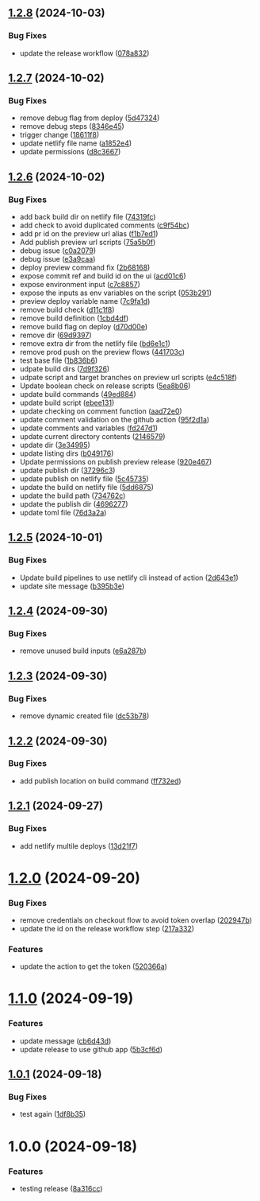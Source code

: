 ## [1.2.8](https://github.com/miguel-rosa/test-semantic-release/compare/v1.2.7...v1.2.8) (2024-10-03)


### Bug Fixes

* update the release workflow ([078a832](https://github.com/miguel-rosa/test-semantic-release/commit/078a83232873114865d49892f3300c57cee58f76))

## [1.2.7](https://github.com/miguel-rosa/test-semantic-release/compare/v1.2.6...v1.2.7) (2024-10-02)


### Bug Fixes

* remove debug flag from deploy ([5d47324](https://github.com/miguel-rosa/test-semantic-release/commit/5d473248879bcc80603787acd52aeb7539551608))
* remove debug steps ([8346e45](https://github.com/miguel-rosa/test-semantic-release/commit/8346e45f3f077b9fac309ee80e98c2173f3706a1))
* trigger change ([18611f8](https://github.com/miguel-rosa/test-semantic-release/commit/18611f87ef4d627ca0f5f239e1f49ea2551dd52a))
* update netlify file name ([a1852e4](https://github.com/miguel-rosa/test-semantic-release/commit/a1852e46db106ab446c9b532ae26f8f0358fa7cb))
* update permissions ([d8c3667](https://github.com/miguel-rosa/test-semantic-release/commit/d8c366751520f252e40fd12454c0217a5b1fae66))

## [1.2.6](https://github.com/miguel-rosa/test-semantic-release/compare/v1.2.5...v1.2.6) (2024-10-02)


### Bug Fixes

* add back build dir on netlify file ([74319fc](https://github.com/miguel-rosa/test-semantic-release/commit/74319fc5582398744be83d14a4a8a919f9653a3c))
* add check to avoid duplicated comments ([c9f54bc](https://github.com/miguel-rosa/test-semantic-release/commit/c9f54bc9b54e0e3c9c0d94096d1124ab65b2ddfb))
* add pr id on the preview url alias ([f1b7ed1](https://github.com/miguel-rosa/test-semantic-release/commit/f1b7ed17e910eee1e961c7360f4ae77277c7374b))
* Add publish preview url scripts ([75a5b0f](https://github.com/miguel-rosa/test-semantic-release/commit/75a5b0f50acd42b9cb8151ab179b4e73fe4fea1f))
* debug issue ([c0a2079](https://github.com/miguel-rosa/test-semantic-release/commit/c0a20798fafc69ac6e95679a8a6385149877422b))
* debug issue ([e3a9caa](https://github.com/miguel-rosa/test-semantic-release/commit/e3a9caacffea27fad5bad35a23396e5ad7643648))
* deploy preview command fix ([2b68168](https://github.com/miguel-rosa/test-semantic-release/commit/2b68168bf1ef51d6b07e8d04af96f740a2667df7))
* expose commit ref and build id on the ui ([acd01c6](https://github.com/miguel-rosa/test-semantic-release/commit/acd01c6ece7238b4751fb2a6102b2183395c72f7))
* expose environment input ([c7c8857](https://github.com/miguel-rosa/test-semantic-release/commit/c7c885704d1d8d0fe60c90a2c7cd387e8a002a2e))
* expose the inputs as env variables on the script ([053b291](https://github.com/miguel-rosa/test-semantic-release/commit/053b29123e50e97dceb927887e4008d70ff8e8e2))
* preview deploy variable name ([7c9fa1d](https://github.com/miguel-rosa/test-semantic-release/commit/7c9fa1d996850e6510e6b1ef8333ae726b2fb401))
* remove build check ([d11c1f8](https://github.com/miguel-rosa/test-semantic-release/commit/d11c1f84842e032c4012c1937ae841baa90063d4))
* remove build definition ([1cbd4df](https://github.com/miguel-rosa/test-semantic-release/commit/1cbd4df3233bad1197d3902ec5501f68aac1d544))
* remove build flag on deploy ([d70d00e](https://github.com/miguel-rosa/test-semantic-release/commit/d70d00eb321728400eedc5a2007df3eea9250c7c))
* remove dir ([69d9397](https://github.com/miguel-rosa/test-semantic-release/commit/69d9397331f527cc5e85afee6469ede4155e3047))
* remove extra dir from the netlify file ([bd6e1c1](https://github.com/miguel-rosa/test-semantic-release/commit/bd6e1c1e0f4e7c2fb3e4c7cd2919b8e13c9a2641))
* remove prod push on the preview flows ([441703c](https://github.com/miguel-rosa/test-semantic-release/commit/441703ca408462de0d7023bac598145e2c464ef1))
* test base file ([1b836b6](https://github.com/miguel-rosa/test-semantic-release/commit/1b836b6613e894e186dba54ecaf9f2953833ccd2))
* udpate build dirs ([7d9f326](https://github.com/miguel-rosa/test-semantic-release/commit/7d9f32679d1bb751f493c751b3f8b3161339e153))
* udpate script and target branches on preview url scripts ([e4c518f](https://github.com/miguel-rosa/test-semantic-release/commit/e4c518f425ca07e610f20dbfe6be4b24176f0042))
* Update boolean check on release scripts ([5ea8b06](https://github.com/miguel-rosa/test-semantic-release/commit/5ea8b06e83622f4ff732ae9b94d6f19995870308))
* update build commands ([49ed884](https://github.com/miguel-rosa/test-semantic-release/commit/49ed884e2f00b0243a72c06a0ba56b54da247ddf))
* update build script ([ebee131](https://github.com/miguel-rosa/test-semantic-release/commit/ebee1313e03509dacaa59173ebd1d9828332f34b))
* update checking on comment function ([aad72e0](https://github.com/miguel-rosa/test-semantic-release/commit/aad72e0fd3250c5fb867afe6a48576bd16eaa7dc))
* update comment validation on the github action ([95f2d1a](https://github.com/miguel-rosa/test-semantic-release/commit/95f2d1ad3c56f51a9c45dd3aeafd07a2326d3c6d))
* update comments and variables ([fd247d1](https://github.com/miguel-rosa/test-semantic-release/commit/fd247d15ae25f12dafba88b976816bcf036721ae))
* update current directory contents ([2146579](https://github.com/miguel-rosa/test-semantic-release/commit/21465792362596801198a1bb3d5cff8848b62a94))
* update dir ([3e34995](https://github.com/miguel-rosa/test-semantic-release/commit/3e3499507275a88c6f075704b0670abde235c4cf))
* update listing dirs ([b049176](https://github.com/miguel-rosa/test-semantic-release/commit/b04917646ae3dadbdfa289183dab22fe9c63cc50))
* Update permissions on publish preview release ([920e467](https://github.com/miguel-rosa/test-semantic-release/commit/920e467a3f5829a865e48a33f029cf6b97a1e5e0))
* update publish dir ([37296c3](https://github.com/miguel-rosa/test-semantic-release/commit/37296c3dca832663b47e43e3bc7a63db53d2bc0a))
* update publish on netlify file ([5c45735](https://github.com/miguel-rosa/test-semantic-release/commit/5c45735ab205be589b97a9192593f21727e6d7b8))
* update the build on netlify file ([5dd6875](https://github.com/miguel-rosa/test-semantic-release/commit/5dd6875196f58392e8b42af67050978cb2d8c9da))
* update the build path ([734762c](https://github.com/miguel-rosa/test-semantic-release/commit/734762c62c138c6a480e81c21b1a0d9d709d32c9))
* update the publish dir ([4696277](https://github.com/miguel-rosa/test-semantic-release/commit/4696277182773e29e43ca54d41eb5736771da20f))
* update toml file ([76d3a2a](https://github.com/miguel-rosa/test-semantic-release/commit/76d3a2ad39a37e706c13bd4be2f369cdd2f93728))

## [1.2.5](https://github.com/miguel-rosa/test-semantic-release/compare/v1.2.4...v1.2.5) (2024-10-01)


### Bug Fixes

* Update build pipelines to use netlify cli instead of action ([2d643e1](https://github.com/miguel-rosa/test-semantic-release/commit/2d643e1803b36bbc5e25bb69d0d56f66fb2f9f7e))
* update site message ([b395b3e](https://github.com/miguel-rosa/test-semantic-release/commit/b395b3e1cee977daebcb013e212abeecd5d71c95))

## [1.2.4](https://github.com/miguel-rosa/test-semantic-release/compare/v1.2.3...v1.2.4) (2024-09-30)


### Bug Fixes

* remove unused build inputs ([e6a287b](https://github.com/miguel-rosa/test-semantic-release/commit/e6a287be78297a8cb68d9f2dd8fd5683c58d7cb3))

## [1.2.3](https://github.com/miguel-rosa/test-semantic-release/compare/v1.2.2...v1.2.3) (2024-09-30)


### Bug Fixes

* remove dynamic created file ([dc53b78](https://github.com/miguel-rosa/test-semantic-release/commit/dc53b7899f7729d1ee3993f4ce5bb552e95742ad))

## [1.2.2](https://github.com/miguel-rosa/test-semantic-release/compare/v1.2.1...v1.2.2) (2024-09-30)


### Bug Fixes

* add publish location on build command ([ff732ed](https://github.com/miguel-rosa/test-semantic-release/commit/ff732edec220837ab8e130b1da3395ed816a5e11))

## [1.2.1](https://github.com/miguel-rosa/test-semantic-release/compare/v1.2.0...v1.2.1) (2024-09-27)


### Bug Fixes

* add netlify multile deploys ([13d21f7](https://github.com/miguel-rosa/test-semantic-release/commit/13d21f7204fd2ea2a06a5af8adc5fe62cf44b78b))

# [1.2.0](https://github.com/miguel-rosa/test-semantic-release/compare/v1.1.0...v1.2.0) (2024-09-20)


### Bug Fixes

* remove credentials on checkout flow to avoid token overlap ([202947b](https://github.com/miguel-rosa/test-semantic-release/commit/202947b0c0dd3cb5c2c98695245c62b3939f5de8))
* update the id on the release workflow step ([217a332](https://github.com/miguel-rosa/test-semantic-release/commit/217a33274688428817c17850802292b9ad586eed))


### Features

* update the action to get the token ([520366a](https://github.com/miguel-rosa/test-semantic-release/commit/520366a954edb0732304f7981cf3f7b2826a392a))

# [1.1.0](https://github.com/miguel-rosa/test-semantic-release/compare/v1.0.1...v1.1.0) (2024-09-19)


### Features

* update message ([cb6d43d](https://github.com/miguel-rosa/test-semantic-release/commit/cb6d43dd7ded6d5deffce5f9a7e659f127212631))
* update release to use github app ([5b3cf6d](https://github.com/miguel-rosa/test-semantic-release/commit/5b3cf6dbf2635a37b3ba000b1dca999cdeedb271))

## [1.0.1](https://github.com/miguel-rosa/test-semantic-release/compare/v1.0.0...v1.0.1) (2024-09-18)


### Bug Fixes

* test again ([1df8b35](https://github.com/miguel-rosa/test-semantic-release/commit/1df8b35929420b4a00eafbc4a2521c105e27dde7))

# 1.0.0 (2024-09-18)


### Features

* testing release ([8a316cc](https://github.com/miguel-rosa/test-semantic-release/commit/8a316cc9253d1d73875bbe9a1386249001dac126))
